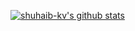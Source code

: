 
[![shuhaib-kv's github stats](https://github-readme-stats.vercel.app/api?username=shuhaib-kv&theme=dark&show_icons=true)](https://github.com/shuhaib-kv)

